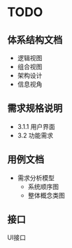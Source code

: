 # TODO

## 体系结构文档

* 逻辑视图
* 组合视图
* 架构设计
* 信息视角

## 需求规格说明

* 3.1.1 用户界面
* 3.2 功能需求

## 用例文档

* 需求分析模型
  * 系统顺序图
  * 整体概念类图

## 接口

UI接口
